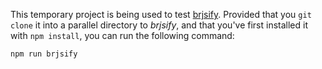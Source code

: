 This temporary project is being used to test [brjsify](https://github.com/BladeRunnerJS/brjsify). Provided that you `git clone` it into a parallel directory to _brjsify_, and that you've first installed it with `npm install`, you can run the following command:

~~~bash
npm run brjsify
~~~
